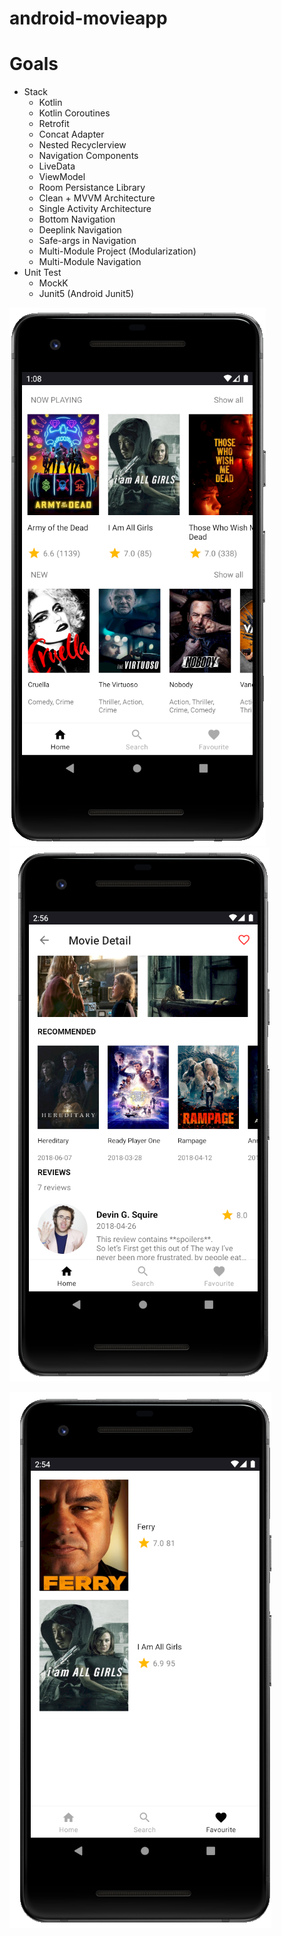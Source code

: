 # android-movieapp

# Goals
* Stack
    * Kotlin
    * Kotlin Coroutines
    * Retrofit
    * Concat Adapter
    * Nested Recyclerview
    * Navigation Components
    * LiveData
    * ViewModel
    * Room Persistance Library
    * Clean + MVVM Architecture
    * Single Activity Architecture
    * Bottom Navigation
    * Deeplink Navigation
    * Safe-args in Navigation
    * Multi-Module Project (Modularization)
    * Multi-Module Navigation
* Unit Test
    * MockK
    * Junit5 (Android Junit5)


<img src="https://github.com/adrianhartanto004/android-movieapp/blob/main/screenshot/movieapp-1.PNG"><img src="https://github.com/adrianhartanto004/android-movieapp/blob/main/screenshot/movieapp-2.PNG">

<img src="https://github.com/adrianhartanto004/android-movieapp/blob/main/screenshot/movieapp-3.PNG">
